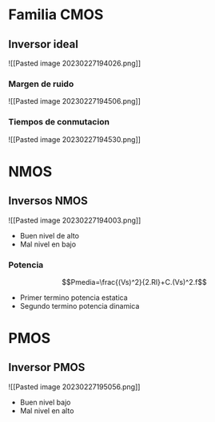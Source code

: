 # Familia CMOS
## Inversor ideal

![[Pasted image 20230227194026.png]]
### Margen de ruido
![[Pasted image 20230227194506.png]]
### Tiempos de conmutacion
![[Pasted image 20230227194530.png]]


# NMOS
## Inversos NMOS

![[Pasted image 20230227194003.png]]
- Buen nivel de alto
- Mal nivel en bajo

### Potencia
$$Pmedia=\frac{(Vs)^2}{2.Rl}+C.(Vs)^2.f$$
- Primer termino potencia estatica
- Segundo termino potencia dinamica


# PMOS

## Inversor PMOS
![[Pasted image 20230227195056.png]]
- Buen nivel bajo
- Mal nivel en alto
